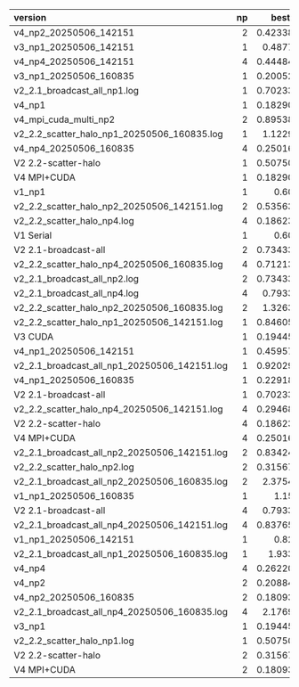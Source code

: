 | version                                      |   np |   best_s |
|:---------------------------------------------|-----:|---------:|
| v4_np2_20250506_142151                       |    2 | 0.423383 |
| v3_np1_20250506_142151                       |    1 | 0.48778  |
| v4_np4_20250506_142151                       |    4 | 0.444841 |
| v3_np1_20250506_160835                       |    1 | 0.200526 |
| v2_2.1_broadcast_all_np1.log                 |    1 | 0.702338 |
| v4_np1                                       |    1 | 0.182901 |
| v4_mpi_cuda_multi_np2                        |    2 | 0.895382 |
| v2_2.2_scatter_halo_np1_20250506_160835.log  |    1 | 1.12291  |
| v4_np4_20250506_160835                       |    4 | 0.250167 |
| V2 2.2-scatter-halo                          |    1 | 0.507508 |
| V4 MPI+CUDA                                  |    1 | 0.182901 |
| v1_np1                                       |    1 | 0.601    |
| v2_2.2_scatter_halo_np2_20250506_142151.log  |    2 | 0.535638 |
| v2_2.2_scatter_halo_np4.log                  |    4 | 0.186236 |
| V1 Serial                                    |    1 | 0.601    |
| V2 2.1-broadcast-all                         |    2 | 0.734334 |
| v2_2.2_scatter_halo_np4_20250506_160835.log  |    4 | 0.712136 |
| v2_2.1_broadcast_all_np2.log                 |    2 | 0.734334 |
| v2_2.1_broadcast_all_np4.log                 |    4 | 0.79335  |
| v2_2.2_scatter_halo_np2_20250506_160835.log  |    2 | 1.32632  |
| v2_2.2_scatter_halo_np1_20250506_142151.log  |    1 | 0.846054 |
| V3 CUDA                                      |    1 | 0.194456 |
| v4_np1_20250506_142151                       |    1 | 0.459578 |
| v2_2.1_broadcast_all_np1_20250506_142151.log |    1 | 0.920297 |
| v4_np1_20250506_160835                       |    1 | 0.229188 |
| V2 2.1-broadcast-all                         |    1 | 0.702338 |
| v2_2.2_scatter_halo_np4_20250506_142151.log  |    4 | 0.294682 |
| V2 2.2-scatter-halo                          |    4 | 0.186236 |
| V4 MPI+CUDA                                  |    4 | 0.250167 |
| v2_2.1_broadcast_all_np2_20250506_142151.log |    2 | 0.834244 |
| v2_2.2_scatter_halo_np2.log                  |    2 | 0.315674 |
| v2_2.1_broadcast_all_np2_20250506_160835.log |    2 | 2.37541  |
| v1_np1_20250506_160835                       |    1 | 1.158    |
| V2 2.1-broadcast-all                         |    4 | 0.79335  |
| v2_2.1_broadcast_all_np4_20250506_142151.log |    4 | 0.837651 |
| v1_np1_20250506_142151                       |    1 | 0.823    |
| v2_2.1_broadcast_all_np1_20250506_160835.log |    1 | 1.9337   |
| v4_np4                                       |    4 | 0.262202 |
| v4_np2                                       |    2 | 0.208841 |
| v4_np2_20250506_160835                       |    2 | 0.180931 |
| v2_2.1_broadcast_all_np4_20250506_160835.log |    4 | 2.17693  |
| v3_np1                                       |    1 | 0.194456 |
| v2_2.2_scatter_halo_np1.log                  |    1 | 0.507508 |
| V2 2.2-scatter-halo                          |    2 | 0.315674 |
| V4 MPI+CUDA                                  |    2 | 0.180931 |